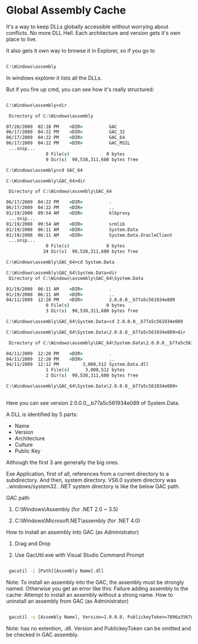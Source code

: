 # Global Assembly Cache


It's a way to keep DLLs globally accessible without worrying about conflicts. No more DLL Hell. Each architecture and version gets it's own place to live.

It also gets it own way to browse it in Explorer, so if you go to

```cmd

C:\Windows\assembly

```

In windows explorer it lists all the DLLs.

But if you fire up cmd, you can see how it's really structured:

```cmd

C:\Windows\assembly>dir

 Directory of C:\Windows\assembly

07/20/2009  02:18 PM    <DIR>          GAC
06/17/2009  04:22 PM    <DIR>          GAC_32
06/17/2009  04:22 PM    <DIR>          GAC_64
06/17/2009  04:22 PM    <DIR>          GAC_MSIL
 ...snip...
               0 File(s)              0 bytes
               9 Dir(s)  90,538,311,680 bytes free

C:\Windows\assembly>cd GAC_64

C:\Windows\assembly\GAC_64>dir

 Directory of C:\Windows\assembly\GAC_64

06/17/2009  04:22 PM    <DIR>          .
06/17/2009  04:22 PM    <DIR>          ..
01/19/2008  09:54 AM    <DIR>          blbproxy
 ...snip...
01/19/2008  09:54 AM    <DIR>          srmlib
01/19/2008  06:11 AM    <DIR>          System.Data
01/19/2008  06:11 AM    <DIR>          System.Data.OracleClient
 ...snip...
               0 File(s)              0 bytes
              34 Dir(s)  90,538,311,680 bytes free

C:\Windows\assembly\GAC_64>cd System.Data

C:\Windows\assembly\GAC_64\System.Data>dir
 Directory of C:\Windows\assembly\GAC_64\System.Data

01/19/2008  06:11 AM    <DIR>          .
01/19/2008  06:11 AM    <DIR>          ..
04/11/2009  12:20 PM    <DIR>          2.0.0.0__b77a5c561934e089
               0 File(s)              0 bytes
               3 Dir(s)  90,538,311,680 bytes free

C:\Windows\assembly\GAC_64\System.Data>cd 2.0.0.0__b77a5c561934e089

C:\Windows\assembly\GAC_64\System.Data\2.0.0.0__b77a5c561934e089>dir

 Directory of C:\Windows\assembly\GAC_64\System.Data\2.0.0.0__b77a5c561934e089

04/11/2009  12:20 PM    <DIR>          .
04/11/2009  12:20 PM    <DIR>          ..
04/11/2009  12:12 PM         3,008,512 System.Data.dll
               1 File(s)      3,008,512 bytes
               2 Dir(s)  90,538,311,680 bytes free

C:\Windows\assembly\GAC_64\System.Data\2.0.0.0__b77a5c561934e089>
              
```

Here you can see version 2.0.0.0__b77a5c561934e089 of System.Data.

A DLL is identified by 5 parts:

* Name
* Version
* Architecture
* Culture
* Public Key

Although the first 3 are generally the big ones.

Exe Application, first of all, references from a current directory to a subdirectory. And then, system directory. VS6.0 system directory was ..windows/system32. .NET system directory is like the below GAC path.

GAC path

1) C:\Windows\Assembly (for .NET 2.0 ~ 3.5)

2) C:\Windows\Microsoft.NET\assembly (for .NET 4.0)

How to install an assembly into GAC (as Administrator)

1) Drag and Drop

2) Use GacUtil.exe with Visual Studio Command Prompt

```cmd

 gacutil -i [Path][Assembly Name].dll

```

Note: To install an assembly into the GAC, the assembly must be strongly named. Otherwise you get an error like this: Failure adding assembly to the cache: Attempt to install an assembly without a strong name.
How to uninstall an assembly from GAC (as Administrator)

```cmd

 gacutil -u [Assembly Name], Version=1.0.0.0, PublickeyToken=7896a3567gh

```

Note: has no extention, .dll. Version and PublickeyToken can be omitted and be checked in GAC assembly.

